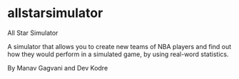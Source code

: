 # allstarsimulator

All Star Simulator

A simulator that allows you to create new teams
of NBA players and find out how they would
perform in a simulated game, by using real-word
statistics.

By Manav Gagvani and Dev Kodre
